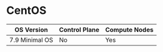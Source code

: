 # CentOS

| OS Version     	| Control Plane 	    | Compute Nodes 	|
|----------------	|--------------------	|---------------	|
| 7.9 Minimal OS 	| No                 	| Yes           	|